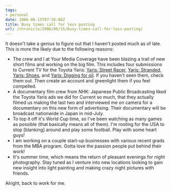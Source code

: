 ```yaml
---
tags:
- personal
date: 2006-06-15T07:58:06Z
title: Busy times call for less posting
url: /chronicle/2006/06/15/busy-times-call-for-less-posting/
---
```


It doesn't take a genius to figure out that I haven't posted much as of late. This is more the likely due to the following reasons:

* The crew and I at Your Media Coverage have been blazing a trail of new short films and working on the big film.  This includes four submissions to Current TV for the Toyota Yaris: <a href="http://www.current.tv/studio/media/5583784">Yaris: Street Racer</a>, <a href="http://current.tv/studio/media/5664489">Yaris: Stranded</a>, <a href="http://www.current.tv/studio/media/6231539">Yaris: Shoes</a>, and  						<a href="http://www.current.tv/studio/media/6231750">Yaris: Digging for oil</a>.  If you haven't seen them, check them out.  Then create an account and greenlight them if you feel compelled.
* A documentary film crew from NHK: Japanese Public Broadcasting liked the Toyota Yaris ads we did for Current so much, that they actually filmed us making the last two and interviewed me on camera for a documentary on this new form of advertising.  Their documentary will be broadcast nationwide in Japan in mid-July.
* To top it off it's World Cup time, so I've been watching as many games as possible (that basically means all of them).  I'm rooting for the USA to stop [blanking] around and play some football.  Play with some heart guys!
* I am working on a couple start-up businesses with various recent grads from the MBA program.  Gotta love the passion people put behind their work!
* It's summer time, which means the return of pleasant evenings for night photography.  Stay tuned as I venture into new locations looking to gain new insight into light painting and making crazy night pictures with friends.

Alright, back to work for me.
